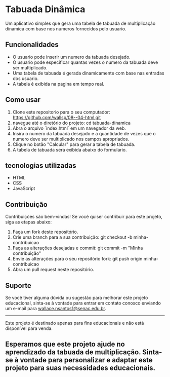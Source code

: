 # Tabuada Dinâmica 

Um aplicativo simples que gera uma tabela de tabuada de multiplicação dinamica com base nos numeros fornecidos pelo usuario.

## Funcionalidades 

- O usuario pode inserir um numero da tabuada desejado.
- O usuario pode especificar quantas vezes o numero da tabuada deve ser multiplicado.
- Uma tabela de tabuada é gerada dinamicamente com base nas entradas dos usuario. 
- A tabela é exibida na pagina em tempo real.

## Como usar 
1. Clone este repositorio para o seu computador: https://github.com/wallsp/08--04-html.git
2. navegue até o diretório do projeto: cd tabuada-dinamica
3. Abra o arquivo `index.html´ em um navegador da web.
4. Insira o numero da tabuada desejado e a quantidade de vezes que o numero deve ser multiplicado nos campos apropriados.
5. Clique no botão "Calcular" para gerar a tabela de tabuada.
6. A tabela de tabuada sera exibida abaixo do formulario.

## tecnologias utilizadas
- HTML
- CSS
- JavaScript

## Contribuição
Contribuições são bem-vindas! Se você quiser contribuir para este projeto, siga as etapas abaixo:
1. Faça um fork deste repositório.
2. Crie uma branch para a sua contribuição: git checkout -b minha-contribuicao
3. Faça as alterações desejadas e commit: git commit -m "Minha contribuição"
4. Envie as alterações para o seu repositório fork: git push origin minha-contribuicao
5. Abra um pull request neste repositório.
 
## Suporte
 
Se você tiver alguma dúvida ou sugestão para melhorar este projeto educacional, sinta-se à vontade para entrar em contato conosco enviando um e-mail para wallace.nsantos1@senac.edu.br.
 
---
 
Este projeto é destinado apenas para fins educacionais e não está disponível para venda.
 
Esperamos que este projeto ajude no aprendizado da tabuada de multiplicação. Sinta-se à vontade para personalizar e adaptar este projeto para suas necessidades educacionais.
---